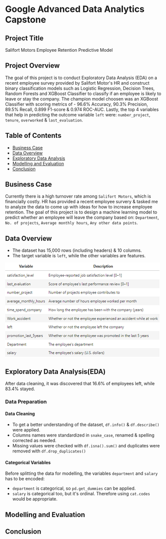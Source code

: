 # Google Advanced Data Analytics Capstone

## Project Title
Salifort Motors Employee Retention Predictive Model

## Project Overview
The goal of this project is to conduct Exploratory Data Analysis (EDA) on a recent employee survey provided by Salifort Motor's HR and construct binary classification models such as Logistic Regression, Decision Trees, Random Forests and XGBoost Classifier to classify if an employee is likely to leave or stay the company. The champion model choosen was an XGBoost Classifier with scoring metrics of - 96.6% Accuracy, 90.3% Precision, 89.5% Recall, 0.899 F1-score & 0.974 ROC-AUC. Lastly, the top 4 variables that help in predicting the outcome variable `left` were: `number_project`, `tenure`, `overworked` & `last_evaluation`.

## Table of Contents
- [Business Case](#business-case)
- [Data Overview](#data-overview)
- [Exploratory Data Analysis](#exploratory-data-analysis)
- [Modelling and Evaluation](#modelling-and-evaluation)
- [Conclusion](#conclusion)

## Business Case
Currently there is a high turnover rate among `Salifort Motors`, which is financially costly. HR has provided a recent employee survery & tasked me to analyze the data to come up with ideas for how to increase employee retention.
The goal of this project is to design a machine learning model to predict whether an employee will leave the company based on: `Department`, `No. of projects`, `Average monthly hours`, `Any other data points`.

## Data Overview
- The dataset has 15,000 rows (including headers) & 10 columns.
- The target variable is `left`, while the other variables are features.

![columns_variables](https://github.com/justin-97/Google-Advanced-Data-Analytics-Capstone/blob/3ae8cc3830d8175facb52d15865eeb39163479fb/Images/Salifort%20Motors%20dataset%20variables.png)

## Exploratory Data Analysis(EDA)
After data cleaning, it was discovered that 16.6% of employees left, while 83.4% stayed.
### Data Preparation
#### Data Cleaning
- To get a better understanding of the dataset, `df.info()` & `df.describe()` were applied.
- Columns names were standardized in `snake_case`, renamed & spelling corrected as needed.
- Missing values were checked with `df.isna().sum()` and duplicates were removed with `df.drop_duplicates()`
#### Categorical Variables
Before splitting the data for modelling, the variables `department` and `salary` has to be encoded:
- `department` is categorical, so `pd.get_dummies` can be applied.
- `salary` is categorical too, but it's ordinal. Therefore using `cat.codes` would be appropriate.

## Modelling and Evaluation



## Conclusion

